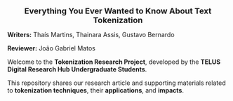 <p align="center">
  <font size="4"><b>Everything You Ever Wanted to Know About Text Tokenization </b></font>
</p>

<p align="center">

**Writers:** Thaís Martins, Thainara Assis, Gustavo Bernardo

**Reviewer:** João Gabriel Matos

Welcome to the **Tokenization Research Project**, developed by the **TELUS Digital Research Hub Undergraduate Students**. 

This repository shares our research article and supporting materials related to **tokenization techniques**, their **applications**, and **impacts**.
